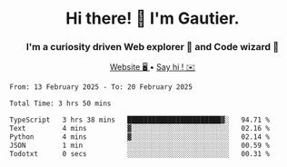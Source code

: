 <h1 align="center">Hi there! 👋 I'm Gautier.</h1>
<h3 align="center">I'm a curiosity driven Web explorer 🚀 and Code wizard 🧙</h3>

<p align="center">
  <a href="https://xisabla.github.io/">Website 🖥️ </a> •
  <a href="mailto:xisabla.dev@gmail.com">Say hi ! ✉️</a>
</p>

<!--START_SECTION:waka-->

```txt
From: 13 February 2025 - To: 20 February 2025

Total Time: 3 hrs 50 mins

TypeScript   3 hrs 38 mins   ███████████████████████▓░   94.71 %
Text         4 mins          ▓░░░░░░░░░░░░░░░░░░░░░░░░   02.16 %
Python       4 mins          ▓░░░░░░░░░░░░░░░░░░░░░░░░   02.14 %
JSON         1 min           ░░░░░░░░░░░░░░░░░░░░░░░░░   00.59 %
Todotxt      0 secs          ░░░░░░░░░░░░░░░░░░░░░░░░░   00.31 %
```

<!--END_SECTION:waka-->
